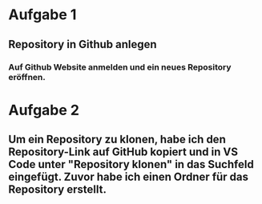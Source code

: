 # Aufgabe 1

## Repository in Github anlegen

### Auf Github Website anmelden und ein neues Repository eröffnen.

# Aufgabe 2

## Um ein Repository zu klonen, habe ich den Repository-Link auf GitHub kopiert und in VS Code unter "Repository klonen" in das Suchfeld eingefügt. Zuvor habe ich einen Ordner für das Repository erstellt.
